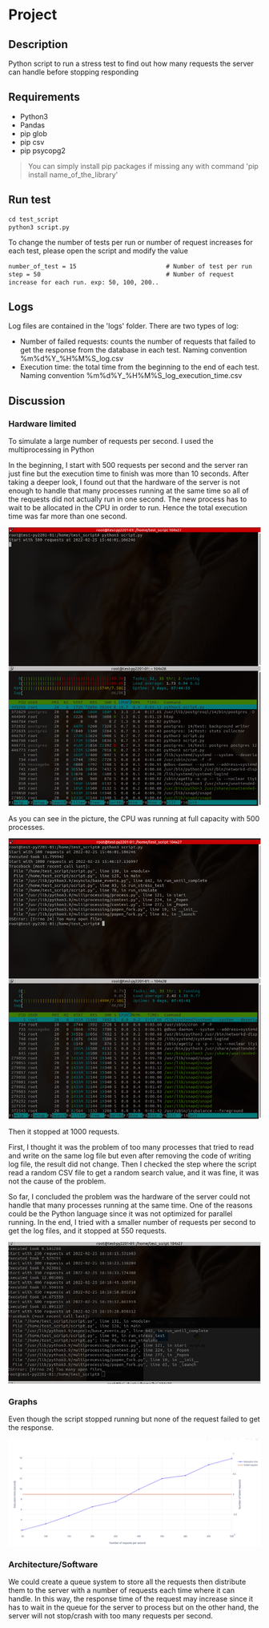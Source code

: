 # Project

## Description
Python script to run a stress test to find out how many requests the server can handle before stopping responding

## Requirements
- Python3
- Pandas
- pip glob
- pip csv
- pip psycopg2

> You can simply install pip packages if missing any with command 'pip install name_of_the_library'

## Run test
```
cd test_script
python3 script.py
```
To change the number of tests per run or number of request increases for each test, please open the script and modify the value
```
number_of_test = 15                         # Number of test per run
step = 50                                   # Number of request increase for each run. exp: 50, 100, 200..
```

## Logs
Log files are contained in the 'logs' folder. There are two types of log:
- Number of failed requests: counts the number of requests that failed to get the response from the database in each test. Naming convention %m%d%Y_%H%M%S_log.csv
- Execution time: the total time from the beginning to the end of each test. Naming convention %m%d%Y_%H%M%S_log_execution_time.csv

## Discussion
### Hardware limited
To simulate a large number of requests per second. I used the multiprocessing in Python

In the beginning, I start with 500 requests per second and the server ran just fine but the execution time to finish was more than 10 seconds. After taking a deeper look, I found out that the hardware of the server is not enough to handle that many processes running at the same time so all of the requests did not actually run in one second. The new process has to wait to be allocated in the CPU in order to run. Hence the total execution time was far more than one second.

![Alt text](images/1.png?raw=true "Title")

As you can see in the picture, the CPU was running at full capacity with 500 processes. 

![Alt text](images/2.png?raw=true "Title")

Then it stopped at 1000 requests. 

First, I thought it was the problem of too many processes that tried to read and write on the same log file but even after removing the code of writing log file, the result did not change.
Then I checked the step where the script read a random CSV file to get a random search value, and it was fine, it was not the cause of the problem. 

So far, I concluded the problem was the hardware of the server could not handle that many processes running at the same time. One of the reasons could be the Python language since it was not optimized for parallel running.
In the end, I tried with a smaller number of requests per second to get the log files, and it stopped at 550 requests.

![Alt text](images/3.png?raw=true "Title")

### Graphs
Even though the script stopped running but none of the request failed to get the response.

![Alt text](images/graph.png?raw=true "Title")

### Architecture/Software
We could create a queue system to store all the requests then distribute them to the server with a number of requests each time where it can handle. In this way, the response time of the request may increase since it has to wait in the queue for the server to process but on the other hand, the server will not stop/crash with too many requests per second.



